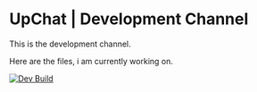 # UpChat | Development Channel

This is the development channel.

Here are the files, i am currently working on.

[![Dev Build](https://github.com/ARCOOON/UpChat/actions/workflows/build.yml/badge.svg)](https://github.com/ARCOOON/UpChat/actions/workflows/build.yml)

